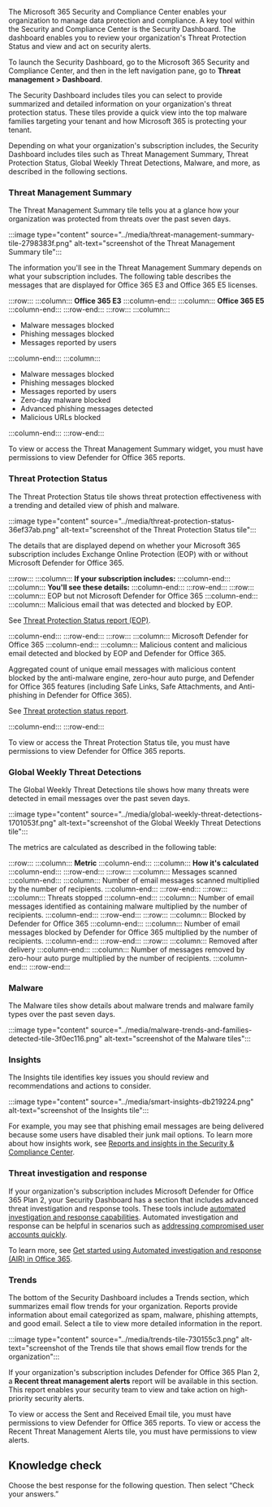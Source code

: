 The Microsoft 365 Security and Compliance Center enables your organization to manage data protection and compliance. A key tool within the Security and Compliance Center is the Security Dashboard. The dashboard enables you to review your organization's Threat Protection Status and view and act on security alerts.

To launch the Security Dashboard, go to the Microsoft 365 Security and Compliance Center, and then in the left navigation pane, go to **Threat management > Dashboard**.

The Security Dashboard includes tiles you can select to provide summarized and detailed information on your organization's threat protection status. These tiles provide a quick view into the top malware families targeting your tenant and how Microsoft 365 is protecting your tenant.

Depending on what your organization's subscription includes, the Security Dashboard includes tiles such as Threat Management Summary, Threat Protection Status, Global Weekly Threat Detections, Malware, and more, as described in the following sections.

### Threat Management Summary

The Threat Management Summary tile tells you at a glance how your organization was protected from threats over the past seven days.

:::image type="content" source="../media/threat-management-summary-tile-2798383f.png" alt-text="screenshot of the Threat Management Summary tile":::


The information you'll see in the Threat Management Summary depends on what your subscription includes. The following table describes the messages that are displayed for Office 365 E3 and Office 365 E5 licenses.

:::row:::
  :::column:::
    **Office 365 E3**
  :::column-end:::
  :::column:::
    **Office 365 E5**
  :::column-end:::
:::row-end:::
:::row:::
  :::column:::
    

 -  Malware messages blocked
 -  Phishing messages blocked
 -  Messages reported by users
    
    
    
    


  :::column-end:::
  :::column:::
    

 -  Malware messages blocked
 -  Phishing messages blocked
 -  Messages reported by users
 -  Zero-day malware blocked
 -  Advanced phishing messages detected
 -  Malicious URLs blocked


  :::column-end:::
:::row-end:::


To view or access the Threat Management Summary widget, you must have permissions to view Defender for Office 365 reports.

### Threat Protection Status

The Threat Protection Status tile shows threat protection effectiveness with a trending and detailed view of phish and malware.

:::image type="content" source="../media/threat-protection-status-36ef37ab.png" alt-text="screenshot of the Threat Protection Status tile":::


The details that are displayed depend on whether your Microsoft 365 subscription includes Exchange Online Protection (EOP) with or without Microsoft Defender for Office 365.

:::row:::
  :::column:::
    **If your subscription includes:**
  :::column-end:::
  :::column:::
    **You'll see these details:**
  :::column-end:::
:::row-end:::
:::row:::
  :::column:::
    EOP but not Microsoft Defender for Office 365
  :::column-end:::
  :::column:::
    Malicious email that was detected and blocked by EOP.

See [Threat Protection Status report (EOP)](/microsoft-365/security/office-365-security/view-email-security-reports?azure-portal=true).


  :::column-end:::
:::row-end:::
:::row:::
  :::column:::
    Microsoft Defender for Office 365
  :::column-end:::
  :::column:::
    Malicious content and malicious email detected and blocked by EOP and Defender for Office 365.

Aggregated count of unique email messages with malicious content blocked by the anti-malware engine, zero-hour auto purge, and Defender for Office 365 features (including Safe Links, Safe Attachments, and Anti-phishing in Defender for Office 365).

See [Threat protection status report](/microsoft-365/security/office-365-security/view-reports-for-mdo?azure-portal=true).


  :::column-end:::
:::row-end:::


To view or access the Threat Protection Status tile, you must have permissions to view Defender for Office 365 reports.

### Global Weekly Threat Detections

The Global Weekly Threat Detections tile shows how many threats were detected in email messages over the past seven days.

:::image type="content" source="../media/global-weekly-threat-detections-1701053f.png" alt-text="screenshot of the Global Weekly Threat Detections tile":::


The metrics are calculated as described in the following table:

:::row:::
  :::column:::
    **Metric**
  :::column-end:::
  :::column:::
    **How it's calculated**
  :::column-end:::
:::row-end:::
:::row:::
  :::column:::
    Messages scanned
  :::column-end:::
  :::column:::
    Number of email messages scanned multiplied by the number of recipients.
  :::column-end:::
:::row-end:::
:::row:::
  :::column:::
    Threats stopped
  :::column-end:::
  :::column:::
    Number of email messages identified as containing malware multiplied by the number of recipients.
  :::column-end:::
:::row-end:::
:::row:::
  :::column:::
    Blocked by Defender for Office 365
  :::column-end:::
  :::column:::
    Number of email messages blocked by Defender for Office 365 multiplied by the number of recipients.
  :::column-end:::
:::row-end:::
:::row:::
  :::column:::
    Removed after delivery
  :::column-end:::
  :::column:::
    Number of messages removed by zero-hour auto purge multiplied by the number of recipients.
  :::column-end:::
:::row-end:::


### Malware

The Malware tiles show details about malware trends and malware family types over the past seven days.

:::image type="content" source="../media/malware-trends-and-families-detected-tile-3f0ec116.png" alt-text="screenshot of the Malware tiles":::


### Insights

The Insights tile identifies key issues you should review and recommendations and actions to consider.

:::image type="content" source="../media/smart-insights-db219224.png" alt-text="screenshot of the Insights tile":::


For example, you may see that phishing email messages are being delivered because some users have disabled their junk mail options. To learn more about how insights work, see [Reports and insights in the Security &amp; Compliance Center](/microsoft-365/security/office-365-security/reports-and-insights-in-security-and-compliance?azure-portal=true).

### Threat investigation and response

If your organization's subscription includes Microsoft Defender for Office 365 Plan 2, your Security Dashboard has a section that includes advanced threat investigation and response tools. These tools include [automated investigation and response capabilities](/microsoft-365/security/office-365-security/automated-investigation-response-office?azure-portal=true). Automated investigation and response can be helpful in scenarios such as [addressing compromised user accounts quickly](/microsoft-365/security/office-365-security/address-compromised-users-quickly?azure-portal=true).

To learn more, see [Get started using Automated investigation and response (AIR) in Office 365](/microsoft-365/security/office-365-security/office-365-air?azure-portal=true).

### Trends

The bottom of the Security Dashboard includes a Trends section, which summarizes email flow trends for your organization. Reports provide information about email categorized as spam, malware, phishing attempts, and good email. Select a tile to view more detailed information in the report.

:::image type="content" source="../media/trends-tile-730155c3.png" alt-text="screenshot of the Trends tile that shows email flow trends for the organization":::


If your organization's subscription includes Defender for Office 365 Plan 2, a **Recent threat management alerts** report will be available in this section. This report enables your security team to view and take action on high-priority security alerts.

To view or access the Sent and Received Email tile, you must have permissions to view Defender for Office 365 reports. To view or access the Recent Threat Management Alerts tile, you must have permissions to view alerts.

## Knowledge check

Choose the best response for the following question. Then select “Check your answers.”